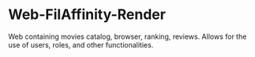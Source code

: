 # Web-FilAffinity-Render

Web containing movies catalog,  browser, ranking, reviews. Allows for the use of users, roles, and other functionalities.
